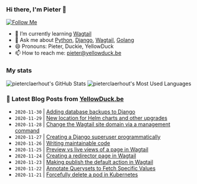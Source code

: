 ### Hi there, I'm Pieter 👋  
[![Follow Me](https://img.shields.io/github/followers/pieterclaerhout?label=Follow&style=social)](https://github.com/pieterclaerhout)

- 🌱 I’m currently learning [Wagtail](https://wagtail.io)
- 💬 Ask me about [Python](https://www.python.org), [Django](https://www.djangoproject.com), [Wagtail](https://wagtail.io), [Golang](https://golang.org)
- 😄 Pronouns: Pieter, Duckie, YellowDuck
- 📫 How to reach me: pieter@yellowduck.be

### My stats

![pieterclaerhout's GitHub Stats](https://github-readme-stats.vercel.app/api?username=pieterclaerhout&show_icons=true&count_private=true&line_height=40)
![pieterclaerhout's Most Used Languages](https://github-readme-stats.vercel.app/api/top-langs/?username=pieterclaerhout)

### 📩 Latest Blog Posts from [YellowDuck.be](https://www.yellowduck.be/)
<!-- BLOG-POST-LIST:START -->
- `2020-11-30` | [Adding database backups to Django](https://www.yellowduck.be/adding-database-backups-django?utm_source=Adding+database+backups+to+Django&utm_medium=RSS&utm_campaign=RSS+Reader)  
- `2020-11-29` | [New location for Helm charts and other upgrades](https://www.yellowduck.be/new-location-helm-charts-and-other-upgrades?utm_source=New+location+for+Helm+charts+and+other+upgrades&utm_medium=RSS&utm_campaign=RSS+Reader)  
- `2020-11-28` | [Change the Wagtail site domain via a management command](https://www.yellowduck.be/change-wagtail-site-domain-management-command?utm_source=Change+the+Wagtail+site+domain+via+a+management+command&utm_medium=RSS&utm_campaign=RSS+Reader)  
- `2020-11-27` | [Creating a Django superuser programmatically](https://www.yellowduck.be/creating-django-superuser-programmatically?utm_source=Creating+a+Django+superuser+programmatically&utm_medium=RSS&utm_campaign=RSS+Reader)  
- `2020-11-26` | [Writing maintainable code](https://www.yellowduck.be/writing-maintainable-code?utm_source=Writing+maintainable+code&utm_medium=RSS&utm_campaign=RSS+Reader)  
- `2020-11-25` | [Preview vs live views of a page in Wagtail](https://www.yellowduck.be/preview-vs-live-views-page-wagtail?utm_source=Preview+vs+live+views+of+a+page+in+Wagtail&utm_medium=RSS&utm_campaign=RSS+Reader)  
- `2020-11-24` | [Creating a redirector page in Wagtail](https://www.yellowduck.be/creating-redirector-page-wagtail?utm_source=Creating+a+redirector+page+in+Wagtail&utm_medium=RSS&utm_campaign=RSS+Reader)  
- `2020-11-23` | [Making publish the default action in Wagtail](https://www.yellowduck.be/making-publish-default-action-wagtail?utm_source=Making+publish+the+default+action+in+Wagtail&utm_medium=RSS&utm_campaign=RSS+Reader)  
- `2020-11-22` | [Annotate Querysets to Fetch Specific Values](https://www.yellowduck.be/annotate-querysets-fetch-specific-values?utm_source=Annotate+Querysets+to+Fetch+Specific+Values&utm_medium=RSS&utm_campaign=RSS+Reader)  
- `2020-11-21` | [Forcefully delete a pod in Kubernetes](https://www.yellowduck.be/forcefully-delete-pod-kubernetes?utm_source=Forcefully+delete+a+pod+in+Kubernetes&utm_medium=RSS&utm_campaign=RSS+Reader)  

<!-- BLOG-POST-LIST:END -->
